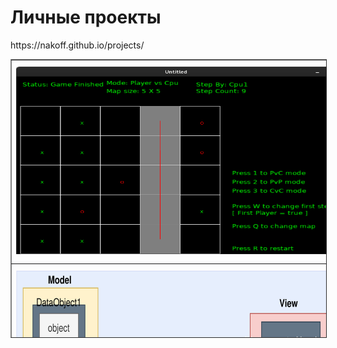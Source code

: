 <h1>Личные проекты</h1>
https://nakoff.github.io/projects/
<br>
<body>
    <div id="thegame"></div>
</body>

<table style="border-collapse: collapse; width: 100.429%; height: 446px;" border="1">
<tbody>

<tr style="height: 320px;">
<td style="width: 25%; height: 320px;"><img src="https://raw.githubusercontent.com/nakoff/XO_Game/main/xo_game.png" alt="" width="512" height="300" /></td>
<td style="width: 25%;">&nbsp;</td>
<td style="width: 50%; height: 320px; text-align: center;">
<h2>"Крестики-нолики" Lua (Тестовое задание) </h2>
<p> Режимы игры:</p>
 <li> Player vs Player</li>
 <li> Player vs CPU</li>
 <li> CPU vs CPU</li>
<p><a href="https://github.com/nakoff/XO_Game">https://github.com/nakoff/XO_Game</a></p>
</td>
</tr>
  
<tr style="height: 320px;">
<td style="width: 25%; height: 320px;"><img src="https://raw.githubusercontent.com/nakoff/3dRpg/aec95d6e7eee48135f89d193e396093678482af2/MVP_entity.svg" alt="" width="512" height="300" /></td>
<td style="width: 25%;">&nbsp;</td>
<td style="width: 50%; height: 320px; text-align: center;">
<h2>Прототип 3D игры на движке Unity с использованием паттерна MVP</h2>
<p>(в разработке)</p>
<p><a href="https://github.com/nakoff/3dRpg">https://github.com/nakoff/3dRpg</a></p>
</td>
</tr>
 
<tr style="height: 320px;">
<td style="width: 25%; height: 320px;"><iframe src="//www.youtube.com/embed/X5t7Hu6J3IM" width="560" height="315" frameborder="0" allowfullscreen="allowfullscreen"></iframe></td>
<td style="width: 25%;">&nbsp;</td>
<td style="width: 50%; height: 320px; text-align: center;">
<h2>Психоделический платформер (Unity)</h2>
<p>(2021г)</p>
</td>
</tr>
 
<tr style="height: 320px;">
<td style="width: 25%; height: 320px;"><iframe src="//www.youtube.com/embed/Hkf038_REAk" width="560" height="315" frameborder="0" allowfullscreen="allowfullscreen"></iframe></td>
<td style="width: 25%;">&nbsp;</td>
<td style="width: 50%; height: 320px; text-align: center;">
<h2>Пошаговый шутер с элементами TD</h2>
<p>(2020г)</p>
</td>
</tr>
<tr style="height: 18px;">
<td style="width: 25%; height: 18px;"><iframe src="//www.youtube.com/embed/sWSMjbDG2oE" width="560" height="315" frameborder="0" allowfullscreen="allowfullscreen"></iframe></td>
<td style="width: 25%;">&nbsp;</td>
<td style="width: 50%; height: 18px; text-align: center;">
<h2>Мобильный экшн. Hyper Casual</h2>
<p>(2020г)</p>
</td>
</tr>
<tr style="height: 18px;">
<td style="width: 25%; height: 18px;"><iframe src="//www.youtube.com/embed/kAloYgXVX64" width="560" height="315" frameborder="0" allowfullscreen="allowfullscreen"></iframe></td>
<td style="width: 25%;">&nbsp;</td>
<td style="width: 50%; height: 18px; text-align: center;">
<h2>Мобильный экшн. Hyper Casual</h2>
<p>(2020г)</p>
</td>
</tr>
<tr style="height: 18px;">
<td style="width: 25%; height: 18px;"><iframe src="//www.youtube.com/embed/K03qMrMf2mA" width="560" height="315" frameborder="0" allowfullscreen="allowfullscreen"></iframe></td>
<td style="width: 25%;">&nbsp;</td>
<td style="width: 50%; height: 18px; text-align: center;">
<h2>Игра, сделанная за 48 часов в рамках конкурса.</h2>
<p>(2019г)</p>
</td>
</tr>
<tr style="height: 18px;">
<td style="width: 25%; height: 18px;"><iframe src="//www.youtube.com/embed/ToBYfHweJ2E" width="560" height="315" frameborder="0" allowfullscreen="allowfullscreen"></iframe></td>
<td style="width: 25%;">&nbsp;</td>
<td style="width: 50%; height: 18px; text-align: center;">
<h2>Прототип PVP клиент-серверной (NodeJS) игры.</h2>
<p>(2018г)</p>
</td>
</tr>
<tr style="height: 18px;">
<td style="width: 25%; height: 18px;"><iframe src="//www.youtube.com/embed/mSKEfPYqoWY" width="560" height="315" frameborder="0" allowfullscreen="allowfullscreen"></iframe></td>
<td style="width: 25%;">&nbsp;</td>
<td style="width: 50%; height: 18px; text-align: center;">
<h2>Вариация Match3 игры, сделанная в рамках конкурса на gamedev.ru</h2>
<p>(2017г)</p>
</td>
</tr>
<tr style="height: 18px;">
<td style="width: 25%; height: 18px;"><iframe src="//www.youtube.com/embed/lqudJLVrDbg" width="560" height="315" frameborder="0" allowfullscreen="allowfullscreen"></iframe></td>
<td style="width: 25%;">&nbsp;</td>
<td style="width: 50%; height: 18px; text-align: center;">
<h2>Мобильное приложение для заказа еды с существующего сайта.</h2>
<p>(2016г)</p>
<p><a href="https://github.com/nakoff/SiteApp">https://github.com/nakoff/SiteApp</a></p>
</td>
</tr>
<tr style="height: 18px;">
<td style="width: 25%; height: 18px;"><iframe src="//www.youtube.com/embed/vOrpkTKV1K8" width="560" height="315" frameborder="0" allowfullscreen="allowfullscreen"></iframe></td>
<td style="width: 25%;">&nbsp;</td>
<td style="width: 50%; height: 18px; text-align: center;">
<h2>Еще одна конкурсная игра в жанре Tower Defense.</h2>
<p>(2014г)</p>
<p><a href="https://github.com/nakoff/UnG">https://github.com/nakoff/UnG</a></p>
</td>
</tr>
<tr style="height: 18px;">
<td style="width: 25%; height: 18px;"><iframe src="//www.youtube.com/embed/D-r8lV6nClQ" width="560" height="315" frameborder="0" allowfullscreen="allowfullscreen"></iframe></td>
<td style="width: 25%;">&nbsp;</td>
<td style="width: 50%; height: 18px;">
<h2 style="text-align: center;">Одна из первых игр.</h2>
<p style="text-align: center;">(2013г)</p>
<p style="text-align: center;"><a href="https://github.com/nakoff/IWYB">https://github.com/nakoff/IWYB</a></p>
</td>
</tr>
</tbody>
</table>
